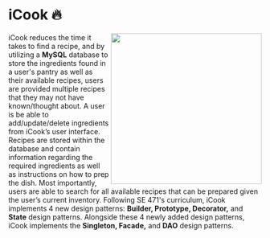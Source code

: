 # iCook :fire:

<img align="right" src="https://github.com/benderminguez89/SE370-2020-Team2-iCook/blob/master/images/iCook_logo.png" width="300" height="300">

iCook reduces the time it takes to find a recipe, and by utilizing a **MySQL** database to store the ingredients found in a user's pantry as well as their available recipes, users are provided multiple recipes that they may not have known/thought about. A user is be able to add/update/delete ingredients from iCook’s user interface. Recipes are stored within the database and contain information regarding the required ingredients as well as instructions on how to prep the dish. Most importantly, users are able to search for all available recipes that can be prepared given the user’s current inventory. Following SE 471's curriculum, iCook implements 4 new design patterns: **Builder, Prototype, Decorator,** and **State** design patterns. Alongside these 4 newly added design patterns, iCook implements the **Singleton, Facade,** and **DAO** design patterns.

